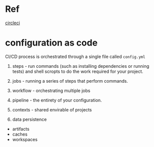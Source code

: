 # Ref

[circleci](https://circleci.com/docs/concepts/#workflows)

# configuration as code

CI/CD process is orchestrated through a single file called `config.yml` 

1. steps - run commands (such as installing dependencies or running tests) and shell scropts to do the work required for your project.

2. jobs - running a series of steps that perform commands.

3. workflow - orchestrating multiple jobs

4. pipeline - the entirety of your configuration.

5. contexts - shared envirable of projects

6. data persistence
  * artifacts
  * caches
  * workspaces

